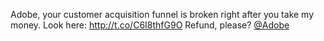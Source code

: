 Adobe, your customer acquisition funnel is broken right after you take my money. Look here: <a href="http://t.co/C6I8thfG9O">http://t.co/C6I8thfG9O</a> Refund, please? <a href="http://twitter.com/Adobe">@Adobe</a>